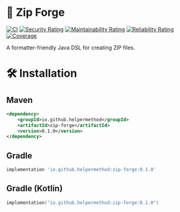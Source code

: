 # 🌋 Zip Forge

[![CI](https://github.com/helpermethod/zip-forge/actions/workflows/ci.yml/badge.svg)](https://github.com/helpermethod/zip-forge/actions/workflows/ci.yml)
[![Security Rating](https://sonarcloud.io/api/project_badges/measure?project=io.github.helpermethod%3Azip-forge&metric=security_rating)](https://sonarcloud.io/summary/new_code?id=io.github.helpermethod%3Azip-forge)
[![Maintainability Rating](https://sonarcloud.io/api/project_badges/measure?project=io.github.helpermethod%3Azip-forge&metric=sqale_rating)](https://sonarcloud.io/summary/new_code?id=io.github.helpermethod%3Azip-forge)
[![Reliability Rating](https://sonarcloud.io/api/project_badges/measure?project=io.github.helpermethod%3Azip-forge&metric=reliability_rating)](https://sonarcloud.io/summary/new_code?id=io.github.helpermethod%3Azip-forge)
[![Coverage](https://sonarcloud.io/api/project_badges/measure?project=io.github.helpermethod%3Azip-forge&metric=coverage)](https://sonarcloud.io/summary/new_code?id=io.github.helpermethod%3Azip-forge)

A formatter-friendly Java DSL for creating ZIP files.

# :hammer_and_wrench: Installation

## Maven

```xml
<dependency>
    <groupId>io.github.helpermethod</groupId>
    <artifactId>zip-forge</artifactId>
    <version>0.1.0</version>
</dependency>
```

## Gradle

```groovy
implementation 'io.github.helpermethod:zip-forge:0.1.0'
```

## Gradle (Kotlin)

```kotlin
implementation("io.github.helpermethod:zip-forge:0.1.0")
```

